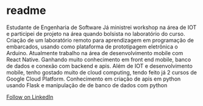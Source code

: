 # readme
Estudante de Engenharia de Software
Já ministrei workshop na área de IOT e participei de projeto na área quando bolsista no laboratório do curso.
Criação de um laboratório remoto para aprendizagem em programação de embarcados, usando como plataforma de prototipagem eletrônica o Arduino.
Atualmente trabalho na área de desenvolvimento mobile com React Native. Ganhando muito conhecimento em front end mobile, banco de dados e conexão com backend e apis.
Além de IOT e desenvolvimento mobile, tenho gostado muito de cloud computing, tendo feito já 2 cursos de Google Cloud Platform.
Conhecimento em criação de apis em python usando Flask e manipulação de de banco de dados com python

<a class="libutton" href="https://www.linkedin.com/comm/mynetwork/discovery-see-all?usecase=PEOPLE_FOLLOWS&followMember=guilhermechavesvolpato" target="_blank">Follow on LinkedIn</a>
